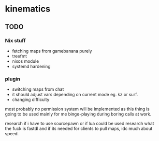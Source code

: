 # kinematics

## TODO

### Nix stuff

 - fetching maps from gamebanana purely
 - treefmt
 - nixos module
 - systemd hardening

### plugin

 - switching maps from chat
 - it should adjust vars depending on current mode eg. kz or surf.
 - changing difficulty

most probably no permission system will be implemented as this thing is going to be used mainly for me binge-playing during boring calls at work.

research if i have to use sourcepawn or if lua could be used
research what the fuck is fastdl and if its needed for clients to pull maps, idc much about speed.
